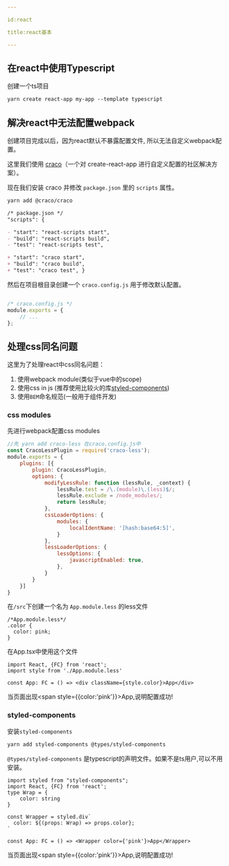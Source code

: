 ```yaml
---

id:react

title:react基本

---
```


## 在react中使用Typescript

创建一个ts项目

```markdown
yarn create react-app my-app --template typescript
```

## 解决react中无法配置webpack

创建项目完成以后，因为react默认不暴露配置文件, 所以无法自定义webpack配置。

这里我们使用 [craco](https://github.com/gsoft-inc/craco/)（一个对 create-react-app 进行自定义配置的社区解决方案）。

现在我们安装 craco 并修改 `package.json` 里的 `scripts` 属性。

```markdown
yarn add @craco/craco 
```

```markdown
/* package.json */
"scripts": {

- "start": "react-scripts start",
- "build": "react-scripts build",
- "test": "react-scripts test",

+ "start": "craco start",
+ "build": "craco build",
+ "test": "craco test", }
```

然后在项目根目录创建一个 `craco.config.js` 用于修改默认配置。

```js

/* craco.config.js */
module.exports = {
    // ...
};

```

## 处理css同名问题

这里为了处理react中css同名问题：

1. 使用webpack module(类似于vue中的scope)
1. 使用css in js (推荐使用比较火的库[styled-components](https://styled-components.com/))
1. 使用`BEM`命名规范(一般用于组件开发)

### css modules

先进行webpack配置css modules

```js
//先 yarn add craco-less 在craco.config.js中  
const CracoLessPlugin = require('craco-less');
module.exports = {
    plugins: [{
        plugin: CracoLessPlugin,
        options: {
            modifyLessRule: function (lessRule, _context) {
                lessRule.test = /\.(module)\.(less)$/;
                lessRule.exclude = /node_modules/;
                return lessRule;
            },
            cssLoaderOptions: {
                modules: {
                    localIdentName: '[hash:base64:5]',
                }
            },
            lessLoaderOptions: {
                lessOptions: {
                    javascriptEnabled: true,
                },
            }
        }
    }]
}
```

在`/src`下创建一个名为 `App.module.less` 的less文件

```less
/*App.module.less*/
.color {
  color: pink;
}
```

在App.tsx中使用这个文件

```tsx
import React, {FC} from 'react';
import style from './App.module.less'

const App: FC = () => <div className={style.color}>App</div>
```

当页面出现<span style={{color:'pink'}}>App</span>,说明配置成功!

### styled-components

安装`styled-components`

```markdown
yarn add styled-components @types/styled-components  
```
`@types/styled-components` 是typescript的声明文件。如果不是ts用户,可以不用安装。

```tsx
import styled from "styled-components";
import React, {FC} from 'react';
type Wrap = {
    color: string
}

const Wrapper = styled.div`
  color: ${(props: Wrap) => props.color};
`

const App: FC = () => <Wrapper color={'pink'}>App</Wrapper>
```
当页面出现<span style={{color:'pink'}}>App</span>,说明配置成功!










